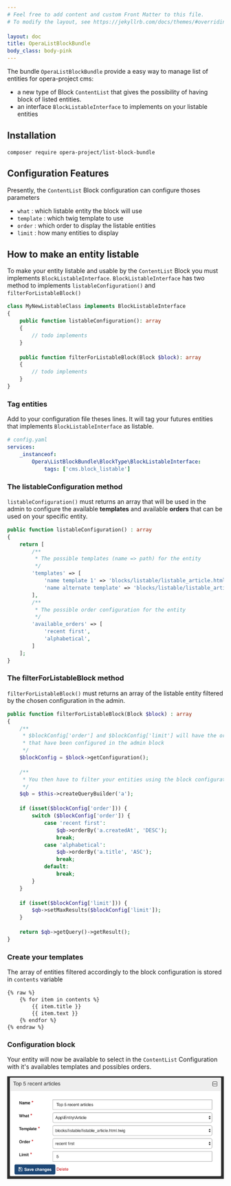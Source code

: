 ```yaml
---
# Feel free to add content and custom Front Matter to this file.
# To modify the layout, see https://jekyllrb.com/docs/themes/#overriding-theme-defaults

layout: doc
title: OperaListBlockBundle
body_class: body-pink
---
```


The bundle `OperaListBlockBundle` provide a easy way to manage list of entities for opera-project cms:
- a new type of Block `ContentList` that gives the possibility of having block of listed entities.
- an interface `BlockListableInterface` to implements on your listable entities

## Installation

````
composer require opera-project/list-block-bundle
````

## Configuration Features

Presently, the `ContentList` Block configuration can configure thoses parameters

- `what` : which listable entity the block will use
- `template` : which twig template to use
- `order` : which order to display the listable entities
- `limit` : how many entities to display

## How to make an entity listable

To make your entity listable and usable by the `ContentList` Block you must implements `BlockListableInterface`.
`BlockListableInterface` has two method to implements `listableConfiguration()` and `filterForListableBlock()`

```php
class MyNewListableClass implements BlockListableInterface
{
    public function listableConfiguration(): array 
    {
        // todo implements
    }

    public function filterForListableBlock(Block $block): array
    { 
        // todo implements
    }
}

```

### Tag entities

Add to your configuration file theses lines. It will tag your futures entities that implements `BlockListableInterface` as listable.

```yaml
# config.yaml
services:
    _instanceof:
        Opera\ListBlockBundle\BlockType\BlockListableInterface:
            tags: ['cms.block_listable']
```

### The listableConfiguration method

`listableConfiguration()` must returns an array that will be used in the admin to configure the available **templates** and available **orders** that can be used on your specific entity.

```php
public function listableConfiguration() : array 
{
    return [
        /**
         * The possible templates (name => path) for the entity
         */
        'templates' => [
            'name template 1' => 'blocks/listable/listable_article.html.twig',
            'name alternate template' => 'blocks/listable/listable_article_alternate.html.twig',
        ],
        /**
         * The possible order configuration for the entity
         */
        'available_orders' => [
            'recent first',
            'alphabetical',
        ]
    ];
}
```

### The filterForListableBlock method

`filterForListableBlock()` must returns an array of the listable entity filtered by the chosen configuration in the admin.

```php
public function filterForListableBlock(Block $block) : array 
{
    /**
     * $blockConfig['order'] and $blockConfig['limit'] will have the order and limit
     * that have been configured in the admin block
     */
    $blockConfig = $block->getConfiguration();

    /**
     * You then have to filter your entities using the block configuration
     */
    $qb = $this->createQueryBuilder('a');

    if (isset($blockConfig['order'])) {
        switch ($blockConfig['order']) {
            case 'recent first':
                $qb->orderBy('a.createdAt', 'DESC');
                break;
            case 'alphabetical':
                $qb->orderBy('a.title', 'ASC');
                break;
            default:
                break;
        }
    }

    if (isset($blockConfig['limit'])) {
        $qb->setMaxResults($blockConfig['limit']);
    }

    return $qb->getQuery()->getResult();
}
```

### Create your templates

The array of entities filtered accordingly to the block configuration is stored in `contents` variable

```twig
{% raw %}
    {% for item in contents %}
        {{ item.title }}
        {{ item.text }}
    {% endfor %}
{% endraw %}
```

### Configuration block

Your entity will now be available to select in the `ContentList` Configuration with it's availables templates and possibles orders.

![admin configuration block of ContentList](images/OperaListBlockBundle/config.png)
